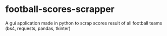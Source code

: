 # football-scores-scrapper
A gui application made in python to scrap scores result of all football teams (bs4, requests, pandas, tkinter)
